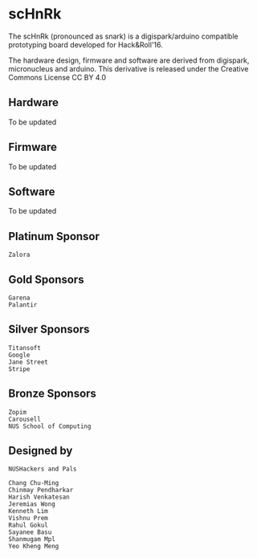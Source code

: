 # scHnRk

The scHnRk (pronounced as snark) is a digispark/arduino compatible prototyping board developed for Hack&Roll'16.

The hardware design, firmware and software are derived from digispark, micronucleus and arduino. This derivative is released under the Creative Commons License CC BY 4.0

## Hardware

To be updated

## Firmware

To be updated

## Software

To be updated
 
## Platinum Sponsor
```
Zalora
```

## Gold Sponsors
```
Garena
Palantir
```

## Silver Sponsors
```
Titansoft
Google
Jane Street
Stripe
```

## Bronze Sponsors
```
Zopim
Carousell
NUS School of Computing
```

## Designed by
```
NUSHackers and Pals

Chang Chu-Ming
Chinmay Pendharkar
Harish Venkatesan
Jeremias Wong
Kenneth Lim
Vishnu Prem
Rahul Gokul
Sayanee Basu
Shanmugam Mpl
Yeo Kheng Meng
```
